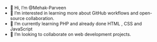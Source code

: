 - 👋 Hi, I’m @Mehak-Parveen
- 👀 I’m interested in learning more about GitHub workflows and open-source collaboration.
- 🌱 I’m currently learning PHP and already done HTML , CSS and JavaScript
- 💞️ I’m looking to collaborate on web development projects.


<!---
Mehak-Parveen/Mehak-Parveen is a ✨ special ✨ repository because its `README.md` (this file) appears on your GitHub profile.
You can click the Preview link to take a look at your changes.
--->
